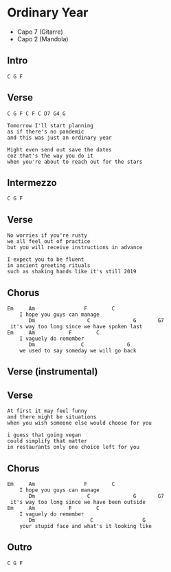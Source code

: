 # Ordinary Year

* Capo 7 (Gitarre)
* Capo 2 (Mandola)

## Intro

	C G F

## Verse

	C G F C F C D7 G4 G

	Tomorrow I'll start planning
	as if there's no pandemic
	and this was just an ordinary year

	Might even send out save the dates
	coz that's the way you do it
	when you're about to reach out for the stars

## Intermezzo

	C G F

## Verse

	No worries if you're rusty
	we all feel out of practice
	but you will receive instructions in advance

	I expect you to be fluent
	in ancient greeting rituals
	such as shaking hands like it's still 2019

## Chorus

	Em     Am                F        C
	    I hope you guys can manage
	       Dm                 C              G       G7
	 it's way too long since we have spoken last
	Em     Am           F        C
	    I vaguely do remember
	       Dm               C              G
	    we used to say someday we will go back

## Verse (instrumental)

## Verse

	At first it may feel funny
	and there might be situations
	when you wish someone else would choose for you

	i guess that going vegan
	could simplify that matter
	in restaurants only one choice left for you

## Chorus

	Em     Am                F        C
	    I hope you guys can manage
	       Dm                 C              G       G7
	 it's way too long since we have been outside
	Em     Am           F        C
	    I vaguely do remember
	       Dm                  C                G
	    your stupid face and what's it looking like

## Outro

	C G F
